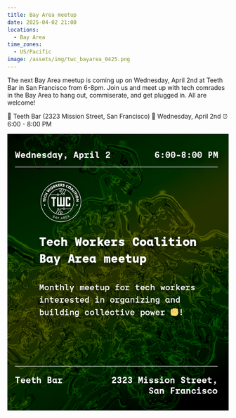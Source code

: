 ```yaml
---
title: Bay Area meetup
date: 2025-04-02 21:00
locations:
  - Bay Area
time_zones:
  - US/Pacific
image: /assets/img/twc_bayarea_0425.png
---
```

The next Bay Area meetup is coming up on Wednesday, April 2nd at Teeth Bar in San Francisco from 6-8pm. Join us and meet up with tech comrades in the Bay Area to hang out, commiserate, and get plugged in. All are welcome!

📍 Teeth Bar (2323 Mission Street, San Francisco)
📆 Wednesday, April 2nd
⏰ 6:00 - 8:00 PM

![](/assets/img/twc_bayarea_0425.png)

